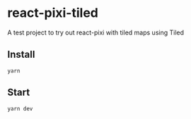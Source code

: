 # react-pixi-tiled

A test project to try out react-pixi with tiled maps using Tiled

## Install

```
yarn
```

## Start

```
yarn dev
```
